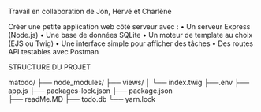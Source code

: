 Travail en collaboration de Jon, Hervé et Charlène

Créer une petite application web côté serveur avec :
• Un serveur Express (Node.js)
• Une base de données SQLite
• Un moteur de template au choix (EJS ou Twig)
• Une interface simple pour afficher des tâches
• Des routes API testables avec Postman

STRUCTURE DU PROJET

matodo/
├── node_modules/
├── views/
│ └── index.twig
├──.env
├── app.js
├── packages-lock.json
├── package.json  
├── readMe.MD
├── todo.db
└── yarn.lock

